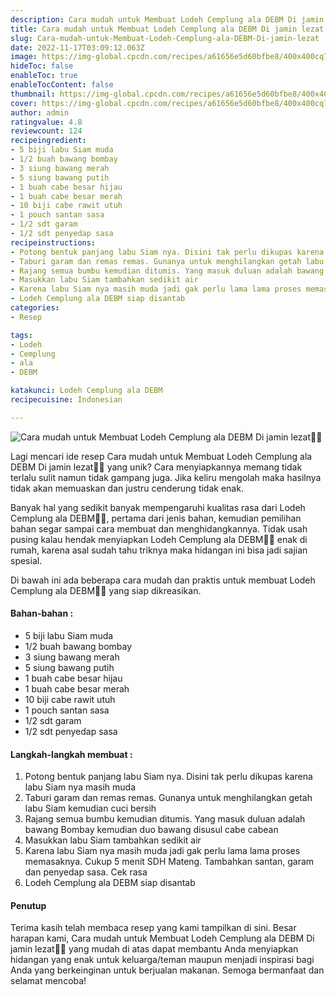 ```yaml
---
description: Cara mudah untuk Membuat Lodeh Cemplung ala DEBM Di jamin lezat"
title: Cara mudah untuk Membuat Lodeh Cemplung ala DEBM Di jamin lezat
slug: Cara-mudah-untuk-Membuat-Lodeh-Cemplung-ala-DEBM-Di-jamin-lezat
date: 2022-11-17T03:09:12.063Z
image: https://img-global.cpcdn.com/recipes/a61656e5d60bfbe8/400x400cq70/photo.jpg
hideToc: false
enableToc: true
enableTocContent: false
thumbnail: https://img-global.cpcdn.com/recipes/a61656e5d60bfbe8/400x400cq70/photo.jpg
cover: https://img-global.cpcdn.com/recipes/a61656e5d60bfbe8/400x400cq70/photo.jpg
author: admin
ratingvalue: 4.8
reviewcount: 124
recipeingredient:
- 5 biji labu Siam muda
- 1/2 buah bawang bombay
- 3 siung bawang merah
- 5 siung bawang putih
- 1 buah cabe besar hijau
- 1 buah cabe besar merah
- 10 biji cabe rawit utuh
- 1 pouch santan sasa
- 1/2 sdt garam
- 1/2 sdt penyedap sasa
recipeinstructions:
- Potong bentuk panjang labu Siam nya. Disini tak perlu dikupas karena labu Siam nya masih muda
- Taburi garam dan remas remas. Gunanya untuk menghilangkan getah labu Siam kemudian cuci bersih
- Rajang semua bumbu kemudian ditumis. Yang masuk duluan adalah bawang Bombay kemudian duo bawang disusul cabe cabean
- Masukkan labu Siam tambahkan sedikit air
- Karena labu Siam nya masih muda jadi gak perlu lama lama proses memasaknya. Cukup 5 menit SDH Mateng. Tambahkan santan, garam dan penyedap sasa. Cek rasa
- Lodeh Cemplung ala DEBM siap disantab
categories:
- Resep

tags:
- Lodeh
- Cemplung
- ala
- DEBM

katakunci: Lodeh Cemplung ala DEBM
recipecuisine: Indonesian

---
```


![Cara mudah untuk Membuat Lodeh Cemplung ala DEBM Di jamin lezat👩‍🍳](https://img-global.cpcdn.com/recipes/a61656e5d60bfbe8/400x400cq70/photo.jpg)

Lagi mencari ide resep Cara mudah untuk Membuat Lodeh Cemplung ala DEBM Di jamin lezat👩‍🍳 yang unik? Cara menyiapkannya memang tidak terlalu sulit namun tidak gampang juga. Jika keliru mengolah maka hasilnya tidak akan memuaskan dan justru cenderung tidak enak.

Banyak hal yang sedikit banyak mempengaruhi kualitas rasa dari Lodeh Cemplung ala DEBM👩‍🍳, pertama dari jenis bahan, kemudian pemilihan bahan segar sampai cara membuat dan menghidangkannya. Tidak usah pusing kalau hendak menyiapkan Lodeh Cemplung ala DEBM👩‍🍳 enak di rumah, karena asal sudah tahu triknya maka hidangan ini bisa jadi sajian spesial.

Di bawah ini ada beberapa cara mudah dan praktis untuk membuat Lodeh Cemplung ala DEBM👩‍🍳 yang siap dikreasikan.

<!--inarticleads1-->

#### Bahan-bahan :

- 5 biji labu Siam muda
- 1/2 buah bawang bombay
- 3 siung bawang merah
- 5 siung bawang putih
- 1 buah cabe besar hijau
- 1 buah cabe besar merah
- 10 biji cabe rawit utuh
- 1 pouch santan sasa
- 1/2 sdt garam
- 1/2 sdt penyedap sasa

<!--inarticleads2-->

#### Langkah-langkah membuat :

1. Potong bentuk panjang labu Siam nya. Disini tak perlu dikupas karena labu Siam nya masih muda
1. Taburi garam dan remas remas. Gunanya untuk menghilangkan getah labu Siam kemudian cuci bersih
1. Rajang semua bumbu kemudian ditumis. Yang masuk duluan adalah bawang Bombay kemudian duo bawang disusul cabe cabean
1. Masukkan labu Siam tambahkan sedikit air
1. Karena labu Siam nya masih muda jadi gak perlu lama lama proses memasaknya. Cukup 5 menit SDH Mateng. Tambahkan santan, garam dan penyedap sasa. Cek rasa
1. Lodeh Cemplung ala DEBM siap disantab

#### Penutup

Terima kasih telah membaca resep yang kami tampilkan di sini. Besar harapan kami, Cara mudah untuk Membuat Lodeh Cemplung ala DEBM Di jamin lezat👩‍🍳 yang mudah di atas dapat membantu Anda menyiapkan hidangan yang enak untuk keluarga/teman maupun menjadi inspirasi bagi Anda yang berkeinginan untuk berjualan makanan. Semoga bermanfaat dan selamat mencoba!